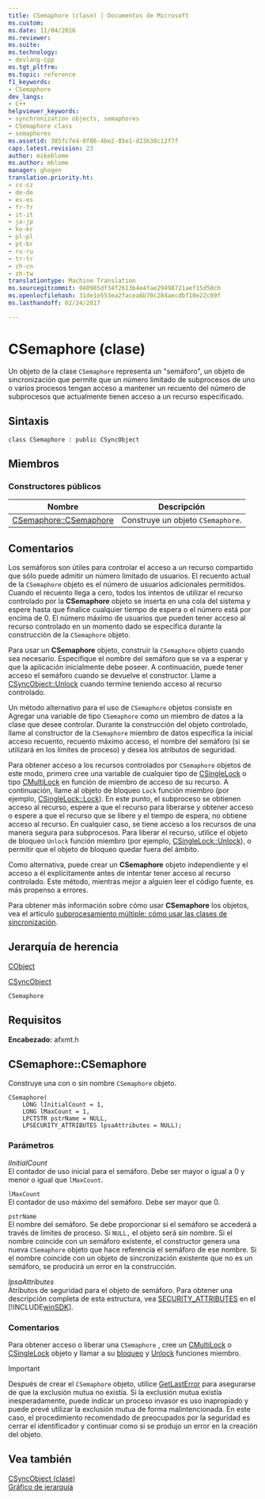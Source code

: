```yaml
---
title: CSemaphore (clase) | Documentos de Microsoft
ms.custom: 
ms.date: 11/04/2016
ms.reviewer: 
ms.suite: 
ms.technology:
- devlang-cpp
ms.tgt_pltfrm: 
ms.topic: reference
f1_keywords:
- CSemaphore
dev_langs:
- C++
helpviewer_keywords:
- synchronization objects, semaphores
- CSemaphore class
- semaphores
ms.assetid: 385fc7e4-8f86-4be2-85e1-d23b38c12f7f
caps.latest.revision: 23
author: mikeblome
ms.author: mblome
manager: ghogen
translation.priority.ht:
- cs-cz
- de-de
- es-es
- fr-fr
- it-it
- ja-jp
- ko-kr
- pl-pl
- pt-br
- ru-ru
- tr-tr
- zh-cn
- zh-tw
translationtype: Machine Translation
ms.sourcegitcommit: 040985df34f2613b4e4fae29498721aef15d50cb
ms.openlocfilehash: 31de1e553ea2facea6b70c284aecdbf10e22c89f
ms.lasthandoff: 02/24/2017

---
```

# <a name="csemaphore-class"></a>CSemaphore (clase)
Un objeto de la clase `CSemaphore` representa un "semáforo", un objeto de sincronización que permite que un número limitado de subprocesos de uno o varios procesos tengan acceso a mantener un recuento del número de subprocesos que actualmente tienen acceso a un recurso especificado.  
  
## <a name="syntax"></a>Sintaxis  
  
```  
class CSemaphore : public CSyncObject  
```  
  
## <a name="members"></a>Miembros  
  
### <a name="public-constructors"></a>Constructores públicos  
  
|Nombre|Descripción|  
|----------|-----------------|  
|[CSemaphore::CSemaphore](#csemaphore)|Construye un objeto `CSemaphore`.|  
  
## <a name="remarks"></a>Comentarios  
 Los semáforos son útiles para controlar el acceso a un recurso compartido que sólo puede admitir un número limitado de usuarios. El recuento actual de la `CSemaphore` objeto es el número de usuarios adicionales permitidos. Cuando el recuento llega a cero, todos los intentos de utilizar el recurso controlado por la **CSemaphore** objeto se inserta en una cola del sistema y espere hasta que finalice cualquier tiempo de espera o el número está por encima de 0. El número máximo de usuarios que pueden tener acceso al recurso controlado en un momento dado se especifica durante la construcción de la `CSemaphore` objeto.  
  
 Para usar un **CSemaphore** objeto, construir la `CSemaphore` objeto cuando sea necesario. Especifique el nombre del semáforo que se va a esperar y que la aplicación inicialmente debe poseer. A continuación, puede tener acceso el semáforo cuando se devuelve el constructor. Llame a [CSyncObject::Unlock](../../mfc/reference/csyncobject-class.md#unlock) cuando termine teniendo acceso al recurso controlado.  
  
 Un método alternativo para el uso de `CSemaphore` objetos consiste en Agregar una variable de tipo `CSemaphore` como un miembro de datos a la clase que desee controlar. Durante la construcción del objeto controlado, llame al constructor de la `CSemaphore` miembro de datos especifica la inicial acceso recuento, recuento máximo acceso, el nombre del semáforo (si se utilizará en los límites de proceso) y desea los atributos de seguridad.  
  
 Para obtener acceso a los recursos controlados por `CSemaphore` objetos de este modo, primero cree una variable de cualquier tipo de [CSingleLock](../../mfc/reference/csinglelock-class.md) o tipo [CMultiLock](../../mfc/reference/cmultilock-class.md) en función de miembro de acceso de su recurso. A continuación, llame al objeto de bloqueo `Lock` función miembro (por ejemplo, [CSingleLock::Lock](../../mfc/reference/csinglelock-class.md#lock)). En este punto, el subproceso se obtienen acceso al recurso, espere a que el recurso para liberarse y obtener acceso o espere a que el recurso que se libere y el tiempo de espera, no obtiene acceso al recurso. En cualquier caso, se tiene acceso a los recursos de una manera segura para subprocesos. Para liberar el recurso, utilice el objeto de bloqueo `Unlock` función miembro (por ejemplo, [CSingleLock::Unlock](../../mfc/reference/csinglelock-class.md#unlock)), o permitir que el objeto de bloqueo quedar fuera del ámbito.  
  
 Como alternativa, puede crear un **CSemaphore** objeto independiente y el acceso a él explícitamente antes de intentar tener acceso al recurso controlado. Este método, mientras mejor a alguien leer el código fuente, es más propenso a errores.  
  
 Para obtener más información sobre cómo usar **CSemaphore** los objetos, vea el artículo [subprocesamiento múltiple: cómo usar las clases de sincronización](../../parallel/multithreading-how-to-use-the-synchronization-classes.md).  
  
## <a name="inheritance-hierarchy"></a>Jerarquía de herencia  
 [CObject](../../mfc/reference/cobject-class.md)  
  
 [CSyncObject](../../mfc/reference/csyncobject-class.md)  
  
 `CSemaphore`  
  
## <a name="requirements"></a>Requisitos  
 **Encabezado:** afxmt.h  
  
##  <a name="a-namecsemaphorea--csemaphorecsemaphore"></a><a name="csemaphore"></a>CSemaphore::CSemaphore  
 Construye una con o sin nombre `CSemaphore` objeto.  
  
```  
CSemaphore(
    LONG lInitialCount = 1,  
    LONG lMaxCount = 1,  
    LPCTSTR pstrName = NULL,  
    LPSECURITY_ATTRIBUTES lpsaAttributes = NULL);
```  
  
### <a name="parameters"></a>Parámetros  
 *lInitialCount*  
 El contador de uso inicial para el semáforo. Debe ser mayor o igual a 0 y menor o igual que `lMaxCount`.  
  
 `lMaxCount`  
 El contador de uso máximo del semáforo. Debe ser mayor que 0.  
  
 `pstrName`  
 El nombre del semáforo. Se debe proporcionar si el semáforo se accederá a través de límites de proceso. Si `NULL,` el objeto será sin nombre. Si el nombre coincide con un semáforo existente, el constructor genera una nueva `CSemaphore` objeto que hace referencia el semáforo de ese nombre. Si el nombre coincide con un objeto de sincronización existente que no es un semáforo, se producirá un error en la construcción.  
  
 *lpsaAttributes*  
 Atributos de seguridad para el objeto de semáforo. Para obtener una descripción completa de esta estructura, vea [SECURITY_ATTRIBUTES](http://msdn.microsoft.com/library/windows/desktop/aa379560) en el [!INCLUDE[winSDK](../../atl/includes/winsdk_md.md)].  
  
### <a name="remarks"></a>Comentarios  
 Para obtener acceso o liberar una `CSemaphore` , cree un [CMultiLock](../../mfc/reference/cmultilock-class.md) o [CSingleLock](../../mfc/reference/csinglelock-class.md) objeto y llamar a su [bloqueo](../../mfc/reference/csinglelock-class.md#lock) y [Unlock](../../mfc/reference/csinglelock-class.md#unlock) funciones miembro.  
  
> [!IMPORTANT]
>  Después de crear el `CSemaphore` objeto, utilice [GetLastError](http://msdn.microsoft.com/library/windows/desktop/ms679360) para asegurarse de que la exclusión mutua no existía. Si la exclusión mutua existía inesperadamente, puede indicar un proceso invasor es uso inapropiado y puede prevé utilizar la exclusión mutua de forma malintencionada. En este caso, el procedimiento recomendado de preocupados por la seguridad es cerrar el identificador y continuar como si se produjo un error en la creación del objeto.  
  
## <a name="see-also"></a>Vea también  
 [CSyncObject (clase)](../../mfc/reference/csyncobject-class.md)   
 [Gráfico de jerarquía](../../mfc/hierarchy-chart.md)




